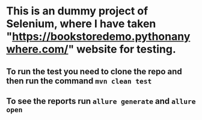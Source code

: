 # This is an dummy project of Selenium, where I have taken "https://bookstoredemo.pythonanywhere.com/" website for testing.

## To run the test you need to clone the repo and then run the command `mvn clean test`

## To see the reports run `allure generate` and `allure open`